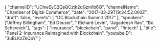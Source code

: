 {
    "channelID": "UChwEyC2QsQCztk2qGzm1b6Q",
    "channelName": "Chamber of Digital Commerce",
    "date": "2017-03-29T19:34:52.000Z",
    "draft": false,
    "events": [
        "DC Blockchain Summit 2017"
    ],
    "speakers": ["Jeffrey Billingham", "Ed Deuser", " Richard Levin", "Jagadeesh Rao", "Bo Schevnick"],
    "tags": [
        "insurance",
        "blockchain",
	"panel",
	"fintech"
    ],
    "title": "Panel 2: Insurance Reimagined with Blockchain",
    "youtubeID": "3uBLKzZkQpY"
}
